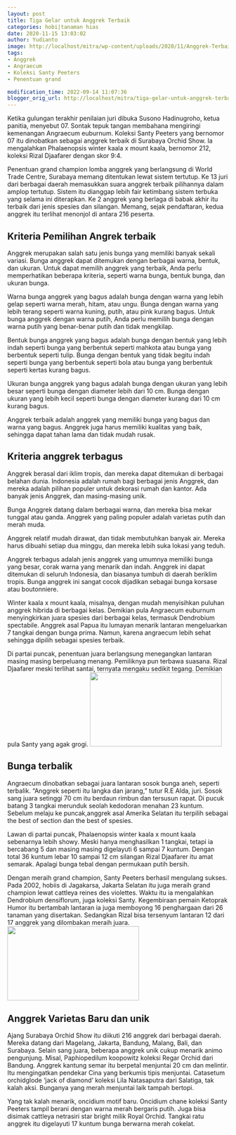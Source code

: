 ```yaml
---
layout: post
title: Tiga Gelar untuk Anggrek Terbaik
categories: hobi|tanaman hias
date: 2020-11-15 13:03:02
author: Yudianto
image: http://localhost/mitra/wp-content/uploads/2020/11/Anggrek-Terbaik.jpg
tags:
- Anggrek
- Angraecum
- Koleksi Santy Peeters
- Penentuan grand

modification_time: 2022-09-14 11:07:36
blogger_orig_url: http://localhost/mitra/tiga-gelar-untuk-anggrek-terbaik.html
---
```


Ketika gulungan terakhir penilaian juri dibuka Susono Hadinugroho, ketua panitia, menyebut 07. Sontak tepuk tangan membahana mengiringi kemenangan Angraecum euburnum. Koleksi Santy Peeters yang bernomor 07 itu dinobatkan sebagai anggrek terbaik di Surabaya Orchid Show. Ia mengalahkan Phalaenopsis winter kaala x mount kaala, bernomor 212, koleksi Rizal Djaafarer dengan skor 9:4.

Penentuan grand champion lomba anggrek yang berlangsung di World Trade Centre, Surabaya memang ditentukan lewat sistem tertutup. Ke 13 juri dari berbagai daerah memasukkan suara anggrek terbaik pilihannya dalam amplop tertutup. Sistem itu dianggap lebih fair ketimbang sistem terbuka yang selama ini diterapkan. Ke 2 anggrek yang berlaga di babak akhir itu terbaik dari jenis spesies dan silangan. Memang, sejak pendaftaran, kedua anggrek itu terlihat menonjol di antara 216 peserta.
<h2>Kriteria Pemilihan Angrek terbaik</h2>
Anggrek merupakan salah satu jenis bunga yang memiliki banyak sekali variasi. Bunga anggrek dapat ditemukan dengan berbagai warna, bentuk, dan ukuran. Untuk dapat memilih anggrek yang terbaik, Anda perlu memperhatikan beberapa kriteria, seperti warna bunga, bentuk bunga, dan ukuran bunga.

Warna bunga anggrek yang bagus adalah bunga dengan warna yang lebih gelap seperti warna merah, hitam, atau ungu. Bunga dengan warna yang lebih terang seperti warna kuning, putih, atau pink kurang bagus. Untuk bunga anggrek dengan warna putih, Anda perlu memilih bunga dengan warna putih yang benar-benar putih dan tidak mengkilap.

Bentuk bunga anggrek yang bagus adalah bunga dengan bentuk yang lebih indah seperti bunga yang berbentuk seperti mahkota atau bunga yang berbentuk seperti tulip. Bunga dengan bentuk yang tidak begitu indah seperti bunga yang berbentuk seperti bola atau bunga yang berbentuk seperti kertas kurang bagus.

Ukuran bunga anggrek yang bagus adalah bunga dengan ukuran yang lebih besar seperti bunga dengan diameter lebih dari 10 cm. Bunga dengan ukuran yang lebih kecil seperti bunga dengan diameter kurang dari 10 cm kurang bagus.

Anggrek terbaik adalah anggrek yang memiliki bunga yang bagus dan warna yang bagus. Anggrek juga harus memiliki kualitas yang baik, sehingga dapat tahan lama dan tidak mudah rusak.
<h2>Kriteria anggrek terbagus</h2>
Anggrek berasal dari iklim tropis, dan mereka dapat ditemukan di berbagai belahan dunia. Indonesia adalah rumah bagi berbagai jenis Anggrek, dan mereka adalah pilihan populer untuk dekorasi rumah dan kantor. Ada banyak jenis Anggrek, dan masing-masing unik.

Bunga Anggrek datang dalam berbagai warna, dan mereka bisa mekar tunggal atau ganda. Anggrek yang paling populer adalah varietas putih dan merah muda.

Anggrek relatif mudah dirawat, dan tidak membutuhkan banyak air. Mereka harus dibuahi setiap dua minggu, dan mereka lebih suka lokasi yang teduh.

Anggrek terbagus adalah jenis anggrek yang umumnya memiliki bunga yang besar, corak warna yang menarik dan indah. Anggrek ini dapat ditemukan di seluruh Indonesia, dan biasanya tumbuh di daerah beriklim tropis. Bunga anggrek ini sangat cocok dijadikan sebagai bunga korsase atau boutonniere.

Winter kaala x mount kaala, misalnya, dengan mudah menyisihkan puluhan anggrek hibrida di berbagai kelas. Demikian pula Angraecum euburnum menyingkirkan juara spesies dari berbagai kelas, termasuk Dendrobium spectabile. Anggrek asal Papua itu lumayan menarik lantaran mengeluarkan 7 tangkai dengan bunga prima. Namun, karena angraecum lebih sehat sehingga dipilih sebagai spesies terbaik.

Di partai puncak, penentuan juara berlangsung menegangkan lantaran masing masing berpeluang menang. Pemiliknya pun terbawa suasana. Rizal Djaafarer meski terlihat santai, ternyata mengaku sedikit tegang. Demikian pula Santy yang agak grogi.
<a href="http://127.0.0.1/mitra/wp-content/uploads/2020/11/bunga-Anggrek-Terbaik.jpg"><img class="aligncenter wp-image-20632 size-medium" src="http://127.0.0.1/mitra/wp-content/uploads/2020/11/bunga-Anggrek-Terbaik-300x169.jpg" alt="" width="300" height="169" /></a>
<h2 id="terbalik">Bunga terbalik</h2>
Angraecum dinobatkan sebagai juara lantaran sosok bunga aneh, seperti terbalik. “Anggrek seperti itu langka dan jarang,” tutur R.E Alda, juri. Sosok sang juara setinggi 70 cm itu berdaun rimbun dan tersusun rapat. Di pucuk batang 3 tangkai merunduk seolah kedodoran menahan 23 kuntum. Sebelum melaju ke puncak,anggrek asal Amerika Selatan itu terpilih sebagai the best of section dan the best of spesies.

Lawan di partai puncak, Phalaenopsis winter kaala x mount kaala sebenarnya lebih showy. Meski hanya menghasilkan 1 tangkai, tetapi ia bercabang 5 dan masing masing digelayuti 6 sampai 7 kuntum. Dengan total 36 kuntum lebar 10 sampai 12 cm silangan Rizal Djaafarer itu amat semarak. Apalagi bunga tebal dengan permukaan putih bersih.

Dengan meraih grand champion, Santy Peeters berhasil mengulang sukses. Pada 2002, hobiis di Jagakarsa, Jakarta Selatan itu juga meraih grand champion lewat cattleya reines des violettes. Waktu itu ia mengalahkan Dendrobium densiflorum, juga koleksi Santy. Kegembiraan pemain Ketoprak Humor itu bertambah lantaran ia juga memboyong 16 penghargaan dari 26 tanaman yang disertakan. Sedangkan Rizal bisa tersenyum lantaran 12 dari 17 anggrek yang dilombakan meraih juara.
<a href="http://127.0.0.1/mitra/wp-content/uploads/2020/11/anggrek.jpg"><img class="aligncenter wp-image-20633 size-medium" src="http://127.0.0.1/mitra/wp-content/uploads/2020/11/anggrek-300x169.jpg" alt="" width="300" height="169" /></a>
<h2 id="unik">Anggrek Varietas Baru dan unik</h2>
Ajang Surabaya Orchid Show itu diikuti 216 anggrek dari berbagai daerah. Mereka datang dari Magelang, Jakarta, Bandung, Malang, Bali, dan Surabaya. Selain sang juara, beberapa anggrek unik cukup menarik animo pengunjung. Misal, Paphiopedilum koopowitz koleksi Regar Orchid dari Bandung. Anggrek kantung semar itu berpetal menjuntai 20 cm dan melintir. Itu mengingatkan pendekar Cina yang berkumis tipis menjuntai. Catasetum orchidglode ‘jack of diamond’ koleksi Lila Natasaputra dari Salatiga, tak kalah aksi. Bunganya yang merah menjuntai laik tampah bertopi.

Yang tak kalah menarik, oncidium motif baru. Oncidium chane koleksi Santy Peeters tampil berani dengan warna merah bergaris putih. Juga bisa disimak cattleya netrasiri star bright milik Royal Orchid. Tangkai ratu anggrek itu digelayuti 17 kuntum bunga berwarna merah cokelat.
